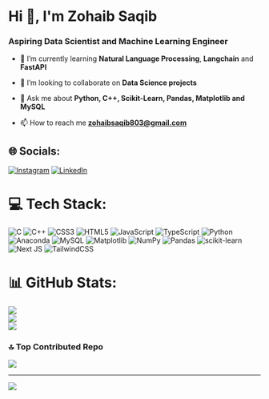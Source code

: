 <h1 align="left">Hi 👋, I'm Zohaib Saqib</h1>
<h3 align="left">Aspiring Data Scientist and Machine Learning Engineer</h3>

- 🌱 I’m currently learning **Natural Language Processing**, **Langchain** and **FastAPI**

- 👯 I’m looking to collaborate on **Data Science projects**

- 💬 Ask me about **Python, C++, Scikit-Learn, Pandas, Matplotlib and MySQL**

- 📫 How to reach me **zohaibsaqib803@gmail.com**


## 🌐 Socials:
[![Instagram](https://img.shields.io/badge/Instagram-%23E4405F.svg?logo=Instagram&logoColor=white)](https://instagram.com/zohaib_saqib803) [![LinkedIn](https://img.shields.io/badge/LinkedIn-%230077B5.svg?logo=linkedin&logoColor=white)](https://linkedin.com/in/zohaib-saqib-4375871a7/) 

# 💻 Tech Stack:
![C](https://img.shields.io/badge/c-%2300599C.svg?style=for-the-badge&logo=c&logoColor=white) ![C++](https://img.shields.io/badge/c++-%2300599C.svg?style=for-the-badge&logo=c%2B%2B&logoColor=white) ![CSS3](https://img.shields.io/badge/css3-%231572B6.svg?style=for-the-badge&logo=css3&logoColor=white) ![HTML5](https://img.shields.io/badge/html5-%23E34F26.svg?style=for-the-badge&logo=html5&logoColor=white) ![JavaScript](https://img.shields.io/badge/javascript-%23323330.svg?style=for-the-badge&logo=javascript&logoColor=%23F7DF1E) ![TypeScript](https://img.shields.io/badge/typescript-%23007ACC.svg?style=for-the-badge&logo=typescript&logoColor=white) ![Python](https://img.shields.io/badge/python-3670A0?style=for-the-badge&logo=python&logoColor=ffdd54) ![Anaconda](https://img.shields.io/badge/Anaconda-%2344A833.svg?style=for-the-badge&logo=anaconda&logoColor=white) ![MySQL](https://img.shields.io/badge/mysql-%2300000f.svg?style=for-the-badge&logo=mysql&logoColor=white) ![Matplotlib](https://img.shields.io/badge/Matplotlib-%23ffffff.svg?style=for-the-badge&logo=Matplotlib&logoColor=black) ![NumPy](https://img.shields.io/badge/numpy-%23013243.svg?style=for-the-badge&logo=numpy&logoColor=white) ![Pandas](https://img.shields.io/badge/pandas-%23150458.svg?style=for-the-badge&logo=pandas&logoColor=white) ![scikit-learn](https://img.shields.io/badge/scikit--learn-%23F7931E.svg?style=for-the-badge&logo=scikit-learn&logoColor=white) ![Next JS](https://img.shields.io/badge/Next-black?style=for-the-badge&logo=next.js&logoColor=white) ![TailwindCSS](https://img.shields.io/badge/tailwindcss-%2338B2AC.svg?style=for-the-badge&logo=tailwind-css&logoColor=white)
# 📊 GitHub Stats:
![](https://github-readme-stats.vercel.app/api?username=zohaibterminator&theme=dark&hide_border=false&include_all_commits=false&count_private=false)<br/>
![](https://github-readme-streak-stats.herokuapp.com/?user=zohaibterminator&theme=dark&hide_border=false)<br/>
![](https://github-readme-stats.vercel.app/api/top-langs/?username=zohaibterminator&theme=dark&hide_border=false&include_all_commits=false&count_private=false&layout=compact)

### 🔝 Top Contributed Repo
![](https://github-contributor-stats.vercel.app/api?username=zohaibterminator&limit=5&theme=dark&combine_all_yearly_contributions=true)

---
[![](https://visitcount.itsvg.in/api?id=zohaibterminator&icon=0&color=0)](https://visitcount.itsvg.in)
